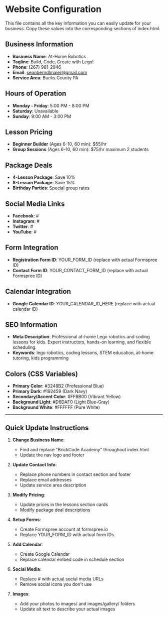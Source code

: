 # Website Configuration

This file contains all the key information you can easily update for your business. 
Copy these values into the corresponding sections of index.html.

## Business Information
- **Business Name**: At-Home Robotics
- **Tagline**: Build, Code, Create with Lego!
- **Phone**: (267) 981-2946 
- **Email**: seanberndlmaier@gmail.com
- **Service Area**: Bucks County PA

## Hours of Operation
- **Monday - Friday**: 5:00 PM - 8:00 PM
- **Saturday**: Unavailable
- **Sunday**: 9:00 AM - 3:00 PM

## Lesson Pricing
- **Beginner Builder** (Ages 6-10, 60 min): $55/hr
- **Group Sessions** (Ages 6-10, 60 min): $75/hr maximum 2 students

## Package Deals
- **4-Lesson Package**: Save 10%
- **8-Lesson Package**: Save 15%
- **Birthday Parties**: Special group rates

## Social Media Links
- **Facebook**: #
- **Instagram**: #
- **Twitter**: #
- **YouTube**: #

## Form Integration
- **Registration Form ID**: YOUR_FORM_ID (replace with actual Formspree ID)
- **Contact Form ID**: YOUR_CONTACT_FORM_ID (replace with actual Formspree ID)

## Calendar Integration
- **Google Calendar ID**: YOUR_CALENDAR_ID_HERE (replace with actual calendar ID)

## SEO Information
- **Meta Description**: Professional at-home Lego robotics and coding lessons for kids. Expert instructors, hands-on learning, and flexible scheduling.
- **Keywords**: lego robotics, coding lessons, STEM education, at-home tutoring, kids programming

## Colors (CSS Variables)
- **Primary Color**: #3248B2 (Professional Blue)
- **Primary Dark**: #192459 (Dark Navy)
- **Secondary/Accent Color**: #FFBB00 (Vibrant Yellow)
- **Background Light**: #D6DAF0 (Light Blue-Gray)
- **Background White**: #FFFFFF (Pure White)

---

## Quick Update Instructions

1. **Change Business Name**: 
   - Find and replace "BrickCode Academy" throughout index.html
   - Update the nav logo and footer

2. **Update Contact Info**:
   - Replace phone numbers in contact section and footer
   - Replace email addresses
   - Update service area description

3. **Modify Pricing**:
   - Update prices in the lessons section cards
   - Modify package deal descriptions

4. **Setup Forms**:
   - Create Formspree account at formspree.io
   - Replace YOUR_FORM_ID with actual form IDs

5. **Add Calendar**:
   - Create Google Calendar
   - Replace calendar embed code in schedule section

6. **Social Media**:
   - Replace # with actual social media URLs
   - Remove social icons you don't use

7. **Images**:
   - Add your photos to images/ and images/gallery/ folders
   - Update alt text to describe your actual images
